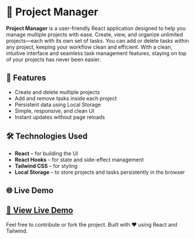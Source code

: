 # 📁 Project Manager

**Project Manager** is a user-friendly React application designed to help you manage multiple projects with ease. Create, view, and organize unlimited projects—each with its own set of tasks. You can add or delete tasks within any project, keeping your workflow clean and efficient.
With a clean, intuitive interface and seamless task management features, staying on top of your projects has never been easier.

## 🚀 Features

- Create and delete multiple projects
- Add and remove tasks inside each project
- Persistent data using Local Storage
- Simple, responsive, and clean UI
- Instant updates without page reloads

## 🛠️ Technologies Used
- **React** – for building the UI
- **React Hooks** – for state and side-effect management
- **Tailwind CSS** – for styling
- **Local Storage** – to store projects and tasks persistently in the browser

## 🌐 Live Demo
[🔗 View Live Demo](https://bright-pudding-2153b0.netlify.app/)
---

Feel free to contribute or fork the project. Built with ❤️ using React and Tailwind.
